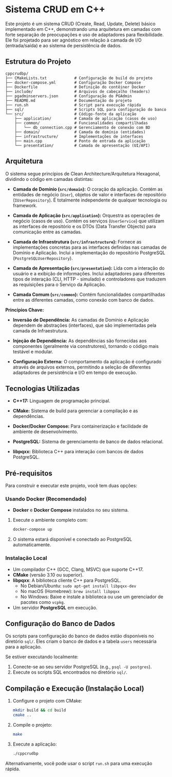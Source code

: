 # Sistema CRUD em C++

Este projeto é um sistema CRUD (Create, Read, Update, Delete) básico implementado em C++, demonstrando uma arquitetura em camadas com forte separação de preocupações e uso de adaptadores para flexibilidade. Ele foi projetado para ser agnóstico em relação à camada de I/O (entrada/saída) e ao sistema de persistência de dados.

## Estrutura do Projeto

```
cppcrudbp/
├── CMakeLists.txt            # Configuração de build do projeto
├── docker-compose.yml        # Configuração Docker Compose
├── Dockerfile                # Definição do contêiner Docker
├── include/                  # Arquivos de cabeçalho (headers)
├── pgadminservers.json       # Configuração do PGAdmin
├── README.md                 # Documentação do projeto
├── run.sh                    # Script para execução rápida
├── sql/                      # Scripts SQL para configuração do banco
└── src/                      # Código-fonte da aplicação
    ├── application/          # Camada de aplicação (casos de uso)
    ├── common/               # Funcionalidades compartilhadas
    │   └── db_connection.cpp # Gerenciamento de conexão com BD
    ├── domain/               # Camada de domínio (entidades)
    ├── infrastructure/       # Implementações de interfaces
    ├── main.cpp              # Ponto de entrada da aplicação
    └── presentation/         # Camada de apresentação (UI/API)
```

## Arquitetura

O sistema segue princípios de Clean Architecture/Arquitetura Hexagonal, dividindo o código em camadas distintas:

* **Camada de Domínio (`src/domain`):** O coração da aplicação. Contém as entidades de negócio (`User`), objetos de valor e interfaces de repositório (`IUserRepository`). É totalmente independente de qualquer tecnologia ou framework.

* **Camada de Aplicação (`src/application`):** Orquestra as operações de negócio (casos de uso). Contém os serviços (`UserService`) que utilizam as interfaces de repositório e os DTOs (Data Transfer Objects) para comunicação entre as camadas.

* **Camada de Infraestrutura (`src/infrastructure`):** Fornece as implementações concretas para as interfaces definidas nas camadas de Domínio e Aplicação. Inclui a implementação do repositório PostgreSQL (`PostgreSQLUserRepository`).

* **Camada de Apresentação (`src/presentation`):** Lida com a interação do usuário e a exibição de informações. Inclui adaptadores para diferentes tipos de interação (CLI, HTTP - simulado) e controladores que traduzem as requisições para o Serviço da Aplicação.

* **Camada Comum (`src/common`):** Contém funcionalidades compartilhadas entre as diferentes camadas, como conexão com banco de dados.

**Princípios Chave:**

* **Inversão de Dependência:** As camadas de Domínio e Aplicação dependem de abstrações (interfaces), que são implementadas pela camada de Infraestrutura.

* **Injeção de Dependência:** As dependências são fornecidas aos componentes (geralmente via construtores), tornando o código mais testável e modular.

* **Configuração Externa:** O comportamento da aplicação é configurado através de arquivos externos, permitindo a seleção de diferentes adaptadores de persistência e I/O em tempo de execução.

## Tecnologias Utilizadas

* **C++17:** Linguagem de programação principal.

* **CMake:** Sistema de build para gerenciar a compilação e as dependências.

* **Docker/Docker Compose:** Para containerização e facilidade de ambiente de desenvolvimento.

* **PostgreSQL:** Sistema de gerenciamento de banco de dados relacional.

* **libpqxx:** Biblioteca C++ para interação com bancos de dados PostgreSQL.

## Pré-requisitos

Para construir e executar este projeto, você tem duas opções:

### Usando Docker (Recomendado)

* **Docker** e **Docker Compose** instalados no seu sistema.

1. Execute o ambiente completo com:
   ```bash
   docker-compose up
   ```

2. O sistema estará disponível e conectado ao PostgreSQL automaticamente.

### Instalação Local

* Um compilador C++ (GCC, Clang, MSVC) que suporte C++17.
* **CMake** (versão 3.10 ou superior).
* **libpqxx**: A biblioteca cliente C++ para PostgreSQL.
    * No Debian/Ubuntu: `sudo apt-get install libpqxx-dev`
    * No macOS (Homebrew): `brew install libpqxx`
    * No Windows: Baixe e instale a biblioteca ou use um gerenciador de pacotes como `vcpkg`.
* Um servidor **PostgreSQL** em execução.

## Configuração do Banco de Dados

Os scripts para configuração do banco de dados estão disponíveis no diretório `sql/`. Eles criam o banco de dados e a tabela `users` necessária para a aplicação.

Se estiver executando localmente:

1. Conecte-se ao seu servidor PostgreSQL (e.g., `psql -U postgres`).
2. Execute os scripts SQL encontrados no diretório `sql/`.

## Compilação e Execução (Instalação Local)

1. Configure o projeto com CMake:
   ```bash
   mkdir build && cd build
   cmake ..
   ```

2. Compile o projeto:
   ```bash
   make
   ```

3. Execute a aplicação:
   ```bash
   ./cppcrudbp
   ```

Alternativamente, você pode usar o script `run.sh` para uma execução rápida.